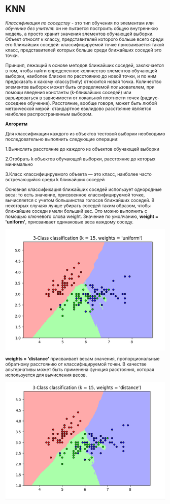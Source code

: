 # KNN

*Классификация по соседству* - это тип обучения по элементам или *обучение без учителя*: он не пытается построить общую внутреннюю модель, а просто хранит значения элементов обучающей выборки. Объект относят к классу, представителей которого больше всего среди его ближайших соседей: классифицируемой точке присваивается такой класс, представителей которых больше среди ближайших соседей это точки.  

Принцип, лежащий в основе методов ближайших соседей, заключается в том, чтобы найти определенное количество элементов обучающей выборки, наиболее близких по расстоянию до новой точки, и по ним предсказать к какому классу(типу) относится новая точка. Количество элементов выборок может быть определяемой пользователем, при помощи введения константы (k-ближайших соседей) или варьироваться в зависимости от локальной плотности точек (радиус-соседнее обучение). Расстояние, вообще говоря, может быть любой метрической мерой: стандартное евклидово расстояние является наиболее распространенным выбором. 

**Алгоритм**

Для классификации каждого из объектов тестовой выборки необходимо последовательно выполнить следующие операции:

 1.Вычислить расстояние до каждого из объектов обучающей выборки

 2.Отобрать k объектов обучающей выборки, расстояние до которых минимально

 3.Класс классифицируемого объекта — это класс, наиболее часто встречающийся среди k ближайших соседей


Основная классификация ближайших соседей использует однородные веса: то есть значение, присвоенное классифицируемой точке, вычисляется с учетом большинства голосов ближайших соседей. В некоторых случаях лучше убирать соседей таким образом, чтобы ближайшие соседи имели больший вес. Это можно выполнить с помощью ключевого слова weight. Значение по умолчанию, **weight = 'uniform'**, присваивает одинаковые веса каждому соседу. 

![](https://raw.githubusercontent.com/VolozhaninaAlina/KNN/master/1.PNG)

**weights = 'distance'** присваивает весам значения, пропорциональные обратному расстоянию от классифицируемой точки. В качестве альтернативы может быть применена функция расстояния, которая используется для вычисления весов.

![](https://raw.githubusercontent.com/VolozhaninaAlina/KNN/master/2.PNG)
